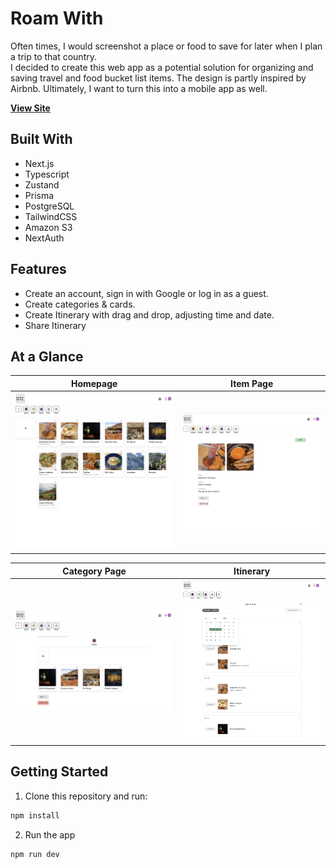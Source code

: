 # Roam With

Often times, I would screenshot a place or food to save for later when I plan a trip to that country.  
I decided to create this web app as a potential solution for organizing and saving travel and food bucket list items. The design is partly inspired by Airbnb.
Ultimately, I want to turn this into a mobile app as well.

**[View Site](https://roamwith.vercel.app/)**

## Built With

- Next.js
- Typescript
- Zustand
- Prisma
- PostgreSQL
- TailwindCSS
- Amazon S3
- NextAuth

## Features

- Create an account, sign in with Google or log in as a guest.
- Create categories & cards.
- Create Itinerary with drag and drop, adjusting time and date.
- Share Itinerary

## At a Glance

|       Homepage        |       Item Page       |
| :-------------------: | :-------------------: |
| ![](/public/rw-1.png) | ![](/public/rw-3.png) |

|     Category Page     |       Itinerary       |
| :-------------------: | :-------------------: |
| ![](/public/rw-2.png) | ![](/public/rw-4.png) |

## Getting Started

1. Clone this repository and run:

```bash
npm install
```

2. Run the app

```bash
npm run dev
```
